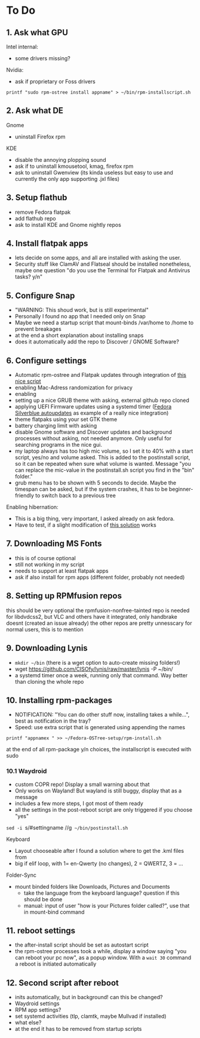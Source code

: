 # To Do

## 1. Ask what GPU
Intel internal:
- some drivers missing?

Nvidia:
- ask if proprietary or Foss drivers

`printf "sudo rpm-ostree install appname" > ~/bin/rpm-installscript.sh`


## 2. Ask what DE
Gnome

- uninstall Firefox rpm

KDE

- disable the annoying plopping sound
- ask if to uninstall kmousetool, kmag, firefox rpm
- ask to uninstall Gwenview (its kinda useless but easy to use and currently the only app supporting .jxl files)

## 3. Setup flathub
- remove Fedora flatpak
- add flathub repo
- ask to install KDE and Gnome nightly repos


## 4. Install flatpak apps
- lets decide on some apps, and all are installed with asking the user.
- Security stuff like ClamAV and Flatseal should be installed nonetheless, maybe one question "do you use the Terminal for Flatpak and Antivirus tasks? y/n"

## 5. Configure Snap
- "WARNING: This shoud work, but is still experimental"
- Personally I found no app that I needed only on Snap
- Maybe we need a startup script that mount-binds /var/home to /home to prevent breakages
- at the end a short explanation about installing snaps
- does it automatically add the repo to Discover / GNOME Software?

## 6. Configure settings
- Automatic rpm-ostree and Flatpak updates through integration of [this nice script](https://github.com/tonywalker1/silverblue-update)
- enabling Mac-Adress randomization for privacy
- enabling
- setting up a nice GRUB theme with asking, external github repo cloned
- applying UEFI Firmware updates using a systemd timer ([Fedora Silverblue autoupdates](https://miabbott.github.io/2018/06/13/rpm-ostree-automatic-updates.html) as example of a really nice integration)
- theme flatpaks using your set GTK theme
- battery charging limit with asking
- disable Gnome software and Discover updates and background processes without asking, not needed anymore. Only useful for searching programs in the nice gui.
- my laptop always has too high mic volume, so I set it to 40% with a start script, yes/no and volume asked. This is added to the postinstall script, so it can be repeated when sure what volume is wanted. Message "you can replace the mic-value in the postinstall.sh script you find in the "bin" folder."
- grub menu has to be shown with 5 seconds to decide. Maybe the timespan can be asked, but if the system crashes, it has to be beginner-friendly to switch back to a previous tree

Enabling hibernation:
- This is a big thing, very important, I asked already on ask fedora.
- Have to test, if a slight modification of [this solution](https://fedoramagazine.org/hibernation-in-fedora-36-workstation/) works

## 7. Downloading MS Fonts
- this is of course optional
- still not working in my script
- needs to support at least flatpak apps
- ask if also install for rpm apps (different folder, probably not needed)

## 8. Setting up RPMfusion repos
this should be very optional
the rpmfusion-nonfree-tainted repo is needed for libdvdcss2, but VLC and others have it integrated, only handbrake doesnt (created an issue already)
the other repos are pretty unnesscary for normal users, this is to mention

## 9. Downloading Lynis
- `mkdir ~/bin` (there is a wget option to auto-create missing folders!)
- wget https://github.com/CISOfy/lynis/raw/master/lynis -P ~/bin/
- a systemd timer once a week, running only that command. Way better than cloning the whole repo

## 10. Installing rpm-packages
- NOTIFICATION: "You can do other stuff now, installing takes a while...", best as notification in the tray?
- Speed: use extra script that is generated using appending the names

`printf "appnamex " >> ~/Fedora-OSTree-setup/rpm-install.sh`

at the end of all rpm-package y/n choices, the installscript is executed with sudo

### 10.1 Waydroid
- custom COPR repo! Display a small warning about that
- Only works on Wayland! But wayland is still buggy, display that as a message
- includes a few more steps, I got most of them ready
- all the settings in the post-reboot script are only triggered if you choose "yes"

`sed -i `s/#settingname //g` ~/bin/postinstall.sh`

Keyboard

- Layout chooseable after I found a solution where to get the .kml files from
- big if elif loop, with 1= en-Qwerty (no changes), 2 = QWERTZ, 3 = ...

Folder-Sync

- mount binded folders like Downloads, Pictures and Documents
  - take the language from the keyboard language? question if this should be done
  - manual: input of user "how is your Pictures folder called?", use that in mount-bind command


## 11. reboot settings
- the after-install script should be set as autostart script
- the rpm-ostree processes took a while, display a window saying "you can reboot your pc now", as a popup window. With a `wait 30` command a reboot is initiated automatically



## 12. Second script after reboot
- inits automatically, but in background! can this be changed?
- Waydroid settings
- RPM app settings?
- set systemd activities (tlp, clamtk, maybe Mullvad if installed)
- what else?
- at the end it has to be removed from startup scripts
